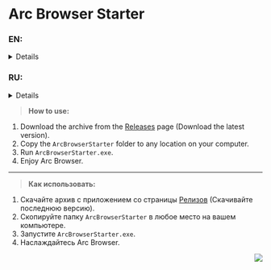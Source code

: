 # Arc Browser Starter

### EN:
<details>
This application fixes the problem when Arc Browser does not start after authorization.<br><br>

Problem sequence:
1. Install the application.
2. Authorization in the application.
3. Close the application.
4. Attempt to start the application.
5. The application does not start.

All this happens because of the folder `C:\Users\%username%\AppData\Local\Packages\TheBrowserCompany.Arc_{ID}\LocalCache\Local\firestore\Arc`, which will have to be deleted every time the application is started.
This application deletes this folder and starts Arc Browser.

I hope this application will help you and you will be able to continue using Arc Browser without any problems)
</details>

### RU:
<details>
Данное приложение исправляет проблему, когда Arc Browser не запускается после авторизации.<br><br>

Последовательность проблемы:
1. Установка приложения.
2. Авторизация в приложении.
3. Закрытие приложения.
4. Попытка запуска приложения.
5. Приложение не запускается.

Всё это происходит из-за папки `C:\Users\%username%\AppData\Local\Packages\TheBrowserCompany.Arc_{ID}\LocalCache\Local\firestore\Arc`, которую придется удалить каждый раз при запуске приложения.
Данное приложение удаляет эту папку и запускает Arc Browser.

Надеюсь, что данное приложение вам поможет и вы сможете как и я дальше пользоваться Arc Browser без каких-либо проблем)
</details>

> **How to use:**
1. Download the archive from the [Releases](https://github.com/KataLoved/ArcBrowserStarter/releases) page (Download the latest version).<br>
2. Copy the `ArcBrowserStarter` folder to any location on your computer.<br>
3. Run `ArcBrowserStarter.exe`.
4. Enjoy Arc Browser.
- - - - - -

> **Как использовать:**
1. Скачайте архив с приложением со страницы [Релизов](https://github.com/KataLoved/ArcBrowserStarter/releases) (Скачивайте последнюю версию).<br>
2. Скопируйте папку `ArcBrowserStarter` в любое место на вашем компьютере.<br>
3. Запустите `ArcBrowserStarter.exe`.
4. Наслаждайтесь Arc Browser.

<p align="right">
	<img src="https://badges.pufler.dev/visits/KataLoved/ArcBrowserStarter?color=black&logo=github"/>
</p>
